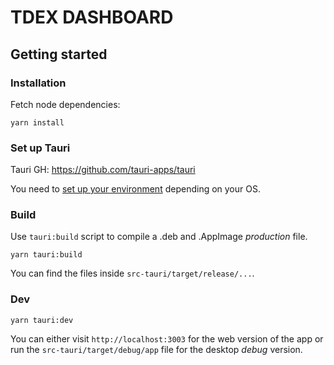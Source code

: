 # TDEX DASHBOARD


## Getting started

### Installation

Fetch node dependencies:

```
yarn install
```

### Set up Tauri

Tauri GH: https://github.com/tauri-apps/tauri

You need to [set up your environment](https://tauri.studio/en/docs/getting-started/intro#setting-up-your-environment) depending on your OS.

### Build

Use `tauri:build` script to compile a .deb and .AppImage _production_ file.

```
yarn tauri:build
```

You can find the files inside `src-tauri/target/release/...`.

### Dev

```
yarn tauri:dev
```

You can either visit `http://localhost:3003` for the web version of the app or run the `src-tauri/target/debug/app` file for the desktop _debug_ version.
